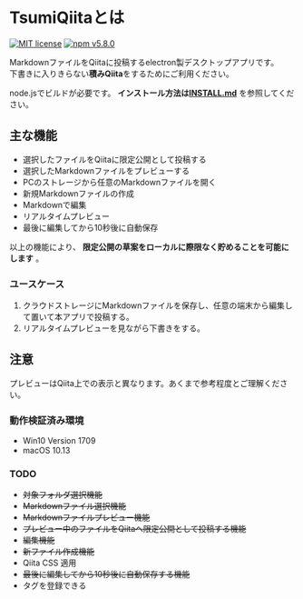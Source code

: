# TsumiQiitaとは

[![MIT license](https://img.shields.io/badge/license-MIT-blue.svg?style=flat)](LICENSE.md)
[![npm v5.8.0](https://img.shields.io/npm/v/npm.svg?style=flat)](https://nodejs.org/ja/)

MarkdownファイルをQiitaに投稿するelectron製デスクトップアプリです。\
下書きに入りきらない**積みQiita**をするためにご利用ください。

node.jsでビルドが必要です。 **インストール方法は[INSTALL.md](INSTALL.md)** を参照してください。

## 主な機能

- 選択したファイルをQiitaに限定公開として投稿する
- 選択したMarkdownファイルをプレビューする
- PCのストレージから任意のMarkdownファイルを開く
- 新規Markdownファイルの作成
- Markdownで編集
- リアルタイムプレビュー
- 最後に編集してから10秒後に自動保存

以上の機能により、 **限定公開の草案をローカルに際限なく貯めることを可能にします** 。

### ユースケース

1. クラウドストレージにMarkdownファイルを保存し、任意の端末から編集して置いて本アプリで投稿する。
1. リアルタイムプレビューを見ながら下書きをする。

## 注意

プレビューはQiita上での表示と異なります。あくまで参考程度とご理解ください。

### 動作検証済み環境

- Win10 Version 1709
- macOS 10.13

### TODO

- ~~対象フォルダ選択機能~~
- ~~Markdownファイル選択機能~~
- ~~Markdownファイルプレビュー機能~~
- ~~プレビュー中のファイルをQiitaへ限定公開として投稿する機能~~
- ~~編集機能~~
- ~~新ファイル作成機能~~
- Qiita CSS 適用
- ~~最後に編集してから10秒後に自動保存する機能~~
- タグを登録できる

